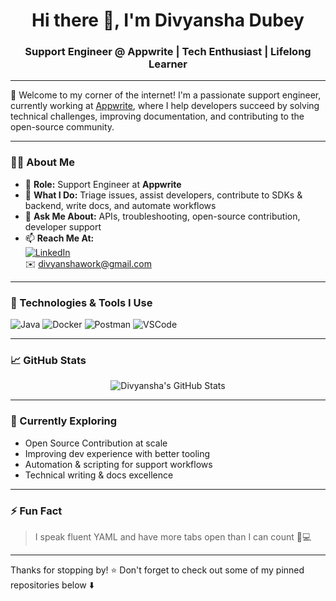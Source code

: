 <h1 align="center">Hi there 👋, I'm Divyansha Dubey</h1>
<h3 align="center">Support Engineer @ Appwrite | Tech Enthusiast | Lifelong Learner</h3>

---

🌟 Welcome to my corner of the internet! I'm a passionate support engineer, currently working at [Appwrite](https://appwrite.io), where I help developers succeed by solving technical challenges, improving documentation, and contributing to the open-source community.

---

### 👩‍💻 About Me

- 💼 **Role:** Support Engineer at **Appwrite**
- 🔧 **What I Do:** Triage issues, assist developers, contribute to SDKs & backend, write docs, and automate workflows
- 💬 **Ask Me About:** APIs, troubleshooting, open-source contribution, developer support
- 📫 **Reach Me At:**  
  [![LinkedIn](https://img.shields.io/badge/-Divyansha%20Dubey-blue?style=flat&logo=linkedin&logoColor=white)](https://linkedin.com/in/divyansha23)  
  ✉️ divyanshawork@gmail.com

---

### 🚀 Technologies & Tools I Use

![Java](https://img.shields.io/badge/-Java-007396?logo=java&logoColor=white)
![Docker](https://img.shields.io/badge/-Docker-2496ED?logo=docker&logoColor=white)
![Postman](https://img.shields.io/badge/-Postman-FF6C37?logo=postman&logoColor=white)
![VSCode](https://img.shields.io/badge/-VS%20Code-007ACC?logo=visual-studio-code&logoColor=white)


---

### 📈 GitHub Stats

<p align="center">
  <img src="https://github-readme-stats.vercel.app/api?username=Divyansha23&show_icons=true&theme=tokyonight" alt="Divyansha's GitHub Stats" />
</p>


---

### 🌱 Currently Exploring

- Open Source Contribution at scale
- Improving dev experience with better tooling
- Automation & scripting for support workflows
- Technical writing & docs excellence

---

### ⚡ Fun Fact

> I speak fluent YAML and have more tabs open than I can count 🧠💻

---

Thanks for stopping by! ⭐️ Don't forget to check out some of my pinned repositories below ⬇️  
